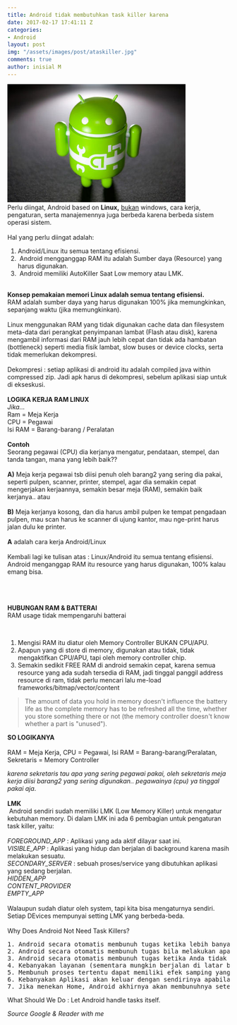 ```yaml
---
title: Android tidak membutuhkan task killer karena
date: 2017-02-17 17:41:11 Z
categories:
- Android
layout: post
img: "/assets/images/post/ataskiller.jpg"
comments: true
author: inisial M
---
```


<img src="/assets/images/post/ataskiller.jpg"><br />
Perlu diingat, Android based on <b>Linux,</b> <u>bukan</u> windows, cara kerja, pengaturan, serta manajemennya juga berbeda karena berbeda sistem operasi sistem.<br />
<br />
Hal yang perlu diingat adalah:<br />
<ol>
<li>Android/Linux itu semua tentang efisiensi.</li>
<li>&nbsp;Android mengganggap RAM itu adalah Sumber daya (Resource) yang harus digunakan.</li>
<li>&nbsp;Android memiliki AutoKiller Saat Low memory atau LMK.</li>
</ol>
<br />
<b>Konsep pemakaian memori Linux adalah semua tentang efisiensi.</b><br />
RAM adalah sumber daya yang harus digunakan 100% jika memungkinkan, sepanjang waktu (jika memungkinkan).<br />
<br />
Linux menggunakan RAM yang tidak digunakan cache data dan filesystem meta-data dari perangkat penyimpanan lambat (Flash atau disk), karena mengambil informasi dari RAM jauh lebih cepat dan tidak ada hambatan (bottleneck) seperti media fisik lambat, slow buses or device clocks, serta tidak memerlukan dekompresi.<br />
<br />
Dekompresi : setiap aplikasi di android itu adalah compiled java within compressed zip. Jadi apk harus di dekompresi, sebelum aplikasi siap untuk di ekseskusi.<br />
<br />
<b>LOGIKA KERJA RAM LINUX</b><br />
<i>Jika...</i><br />
Ram = Meja Kerja<br />
CPU = Pegawai<br />
Isi RAM = Barang-barang / Peralatan<br />
<br />
<b>Contoh</b><br />
Seorang pegawai (CPU) dia kerjanya mengatur, pendataan, stempel, dan tanda tangan, mana yang lebih baik??<br />
<br />
<b>A)</b> Meja kerja pegawai tsb diisi penuh oleh barang2 yang sering dia pakai, seperti pulpen, scanner, printer, stempel, agar dia semakin cepat mengerjakan kerjaannya, semakin besar meja (RAM), semakin baik kerjanya..
atau<br />
<br />
<b>B)</b> Meja kerjanya kosong, dan dia harus ambil pulpen ke tempat pengadaan pulpen, mau scan harus ke scanner di ujung kantor, mau nge-print harus jalan dulu ke printer.<br />
<br />
<b>A</b> adalah cara kerja Android/Linux<br />
<br />
Kembali lagi ke tulisan atas : Linux/Android itu semua tentang efisiensi.
Android menganggap RAM itu resource yang harus digunakan, 100% kalau emang bisa.

<b>&nbsp;</b><br />
<br />
<br />
<b>HUBUNGAN RAM &amp; BATTERAI</b><br />
RAM usage tidak mempengaruhi batterai

<br />
<ol>
<li>Mengisi RAM itu diatur oleh Memory Controller BUKAN CPU/APU.&nbsp;</li>
<li>Apapun yang di store di memory, digunakan atau tidak, tidak mengaktifkan CPU/APU, tapi oleh memory controller chip.</li>
<li>Semakin sedikit FREE RAM di android semakin cepat, karena semua resource yang ada sudah tersedia di RAM, jadi tinggal panggil address resource di ram, tidak perlu mencari lalu me-load frameworks/bitmap/vector/content&nbsp; </li>
</ol>
<blockquote>
The amount of data you hold in memory doesn't influence the battery life as the complete memory has to be refreshed all the time,
whether you store something there or not (the memory controller doesn't know whether a part is "unused").</blockquote>
<b>SO LOGIKANYA</b><br />
<br />
RAM = Meja Kerja,
CPU = Pegawai,
Isi RAM = Barang-barang/Peralatan,
Sekretaris = Memory Controller

<i>karena sekretaris tau apa yang sering pegawai pakai, oleh sekretaris meja kerja diisi barang2 yang sering digunakan.. pegawainya (cpu) ya tinggal pakai aja</i>. <br />
<br />
<b>LMK</b><br />
&nbsp;Android sendiri sudah memiliki LMK (Low Memory Killer) untuk mengatur kebutuhan memory. Di dalam LMK ini ada 6 pembagian untuk pengaturan task killer, yaitu:<br />
<br />
<i>FOREGROUND_APP</i> : Aplikasi yang ada aktif dilayar saat ini.<br />
<i>VISIBLE_APP</i> : Aplikasi yang hidup dan berjalan di background karena masih melakukan sesuatu.<br />
<i>SECONDARY_SERVER</i> : sebuah proses/service yang dibutuhkan aplikasi yang sedang berjalan.<br />
<i>HIDDEN_APP</i><br />
<i>CONTENT_PROVIDER</i><br />
<i>EMPTY_APP</i><br />
<br />
Walaupun sudah diatur oleh system, tapi kita bisa mengaturnya sendiri.<br />
Setiap DEvices mempunyai setting LMK yang berbeda-beda.<br />
<br />
Why Does Android Not Need Task Killers?
<br />
<pre>1. Android secara otomatis membunuh tugas ketika lebih banyak memori yang dibutuhkan.
2. Android secara otomatis membunuh tugas bila melakukan apa yang perlu dilakukan.
3. Android secara otomatis membunuh tugas ketika Anda tidak kembali untuk itu dalam waktu yang lama.
4. Kebanyakan layanan (sementara mungkin berjalan di latar belakang) menggunakan sedikit memori ketika tidak aktif melakukan sesuatu.
5. Membunuh proses tertentu dapat memiliki efek samping yang tidak diinginkan. Tidak menerima pesan teks, alarm tidak akan mati, dan memaksa menutup hanya untuk beberapa nama.
6. Kebanyakan Aplikasi akan keluar dengan sendirinya apabila user menekan tombol "back"
7. Jika menekan Home, Android akhirnya akan membunuhnya setelah itu berada di latar belakang untuk sementara waktu.
</pre>
What Should We Do : Let Android handle tasks itself.

<i>Source Google &amp; Reader with me</i>